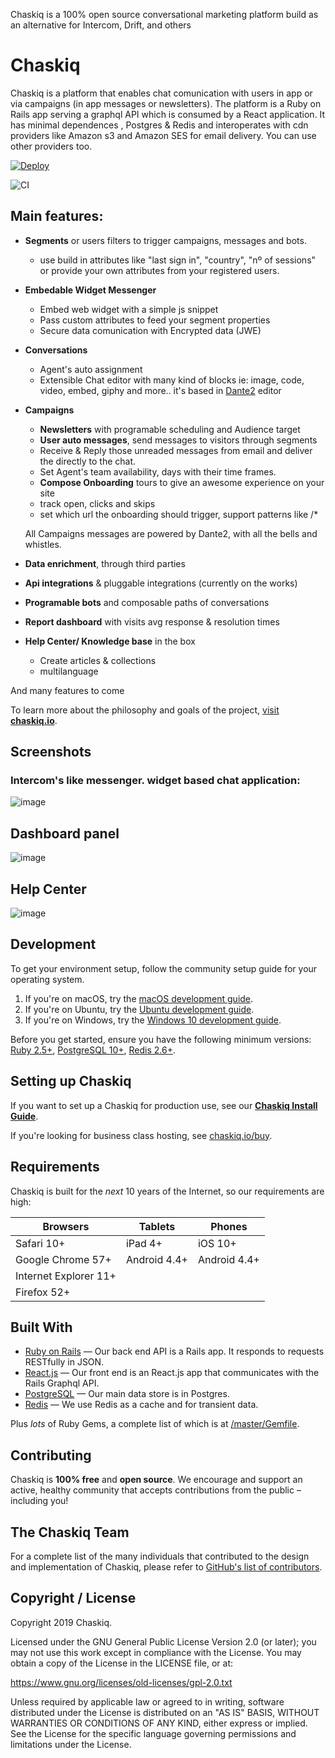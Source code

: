 
Chaskiq is a 100% open source conversational marketing platform build as an alternative for Intercom, Drift, and others


# Chaskiq

Chaskiq is a platform that enables chat comunication with users in app or via campaigns (in app messages or newsletters). The platform is a Ruby on Rails app serving a graphql API which is consumed by a React application.
It has minimal dependences , Postgres & Redis and interoperates with cdn providers like Amazon s3 and Amazon SES for email delivery. You can use other providers too.

[![Deploy](https://www.herokucdn.com/deploy/button.svg)](https://heroku.com/deploy?template=https://github.com/michelson/chaskiq/tree/master)

![CI](https://github.com/michelson/chaskiq/workflows/CI/badge.svg)


## Main features:

- **Segments** or users filters to trigger campaigns, messages and bots.
  - use build in attributes like "last sign in", "country", "nº of sessions" or provide your own attributes from your registered users.
- **Embedable Widget Messenger**
  - Embed web widget with a simple js snippet
  - Pass custom attributes to feed your segment properties
  - Secure data comunication with Encrypted data (JWE)
- **Conversations**
  - Agent's auto assignment
  - Extensible Chat editor with many kind of blocks ie: image, code, video, embed, giphy and more.. it's based in <a href="http://github.com/michelson/Dante2">Dante2</a> editor
- **Campaigns**
  - **Newsletters** with programable scheduling and Audience target
  - **User auto messages**, send messages to visitors through 
  segments
  - Receive & Reply those unreaded messages from email and deliver the directly to the chat.
  - Set Agent's team availability, days with their time frames.
  - **Compose Onboarding** tours to give an awesome experience on your site
   - track open, clicks and skips
   - set which url the onboarding should trigger, support patterns like /*

  All Campaigns messages are powered by Dante2, with all the bells and whistles.
 

- **Data enrichment**, through third parties
- **Api integrations** & pluggable integrations (currently on the works)
- **Programable bots** and composable paths of conversations
- **Report dashboard** with visits avg response & resolution times
- **Help Center/ Knowledge base** in the box
  - Create articles & collections
  - multilanguage

And many features to come

To learn more about the philosophy and goals of the project, [visit **chaskiq.io**](https://www.chaskiq.io).

## Screenshots

### Intercom's like messenger. widget based chat application:

![image](https://dev.chaskiq.io/rails/active_storage/blobs/eyJfcmFpbHMiOnsibWVzc2FnZSI6IkJBaHBQZz09IiwiZXhwIjpudWxsLCJwdXIiOiJibG9iX2lkIn19--688ff53fe05a0d4a0ba1e8860c0749d35c76f6e5/image.png)

## Dashboard panel

![image](https://user-images.githubusercontent.com/11976/71302992-3682e700-2391-11ea-9920-21617d9bd574.png)

## Help Center
![image](https://user-images.githubusercontent.com/11976/71303031-d80a3880-2391-11ea-9798-34cc7e81e9d1.png)


## Development

To get your environment setup, follow the community setup guide for your operating system.

1. If you're on macOS, try the [macOS development guide](https://dev.chaskiq.io/en/articles/mac-os-installation-guide).
1. If you're on Ubuntu, try the [Ubuntu development guide](https://dev.chaskiq.io/en/articles/ubuntu-installation-guide).
1. If you're on Windows, try the [Windows 10 development guide](https://dev.chaskiq.io/en/articles/ubuntu-installation-guide).


Before you get started, ensure you have the following minimum versions: [Ruby 2.5+](https://www.ruby-lang.org/en/downloads/), [PostgreSQL 10+](https://www.postgresql.org/download/), [Redis 2.6+](https://redis.io/download).

## Setting up Chaskiq

If you want to set up a Chaskiq for production use, see our [**Chaskiq Install Guide**](https://dev.chaskiq.io/en/articles/installation).

If you're looking for business class hosting, see [chaskiq.io/buy](https://www.chaskiq.io/buy/).

## Requirements

Chaskiq is built for the *next* 10 years of the Internet, so our requirements are high:

| Browsers              | Tablets      | Phones       |
| --------------------- | ------------ | ------------ |
| Safari 10+            | iPad 4+      | iOS 10+      |
| Google Chrome 57+     | Android 4.4+ | Android 4.4+ |
| Internet Explorer 11+ |              |              |
| Firefox 52+           |              |              |

## Built With

- [Ruby on Rails](https://github.com/rails/rails) &mdash; Our back end API is a Rails app. It responds to requests RESTfully in JSON.
- [React.js](https://github.com/react/react.js) &mdash; Our front end is an React.js app that communicates with the Rails Graphql API.
- [PostgreSQL](https://www.postgresql.org/) &mdash; Our main data store is in Postgres.
- [Redis](https://redis.io/) &mdash; We use Redis as a cache and for transient data.

Plus *lots* of Ruby Gems, a complete list of which is at [/master/Gemfile](https://github.com/michelson/chaskiq/blob/master/Gemfile).

## Contributing

Chaskiq is **100% free** and **open source**. We encourage and support an active, healthy community that
accepts contributions from the public &ndash; including you!

## The Chaskiq Team

For a complete list of the many individuals that contributed to the design and implementation of Chaskiq, please refer to [GitHub's list of contributors](https://github.com/michelson/chaskiq/contributors).

## Copyright / License

Copyright 2019 Chaskiq.

Licensed under the GNU General Public License Version 2.0 (or later);
you may not use this work except in compliance with the License.
You may obtain a copy of the License in the LICENSE file, or at:

   https://www.gnu.org/licenses/old-licenses/gpl-2.0.txt

Unless required by applicable law or agreed to in writing, software
distributed under the License is distributed on an "AS IS" BASIS,
WITHOUT WARRANTIES OR CONDITIONS OF ANY KIND, either express or implied.
See the License for the specific language governing permissions and
limitations under the License.
